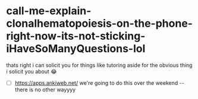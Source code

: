 # call-me-explain-clonalhematopoiesis-on-the-phone-right-now-its-not-sticking-iHaveSoManyQuestions-lol

thats right i can solicit you for things like tutoring aside for the obvious thing i solicit you about 😂

- [ ] https://apps.ankiweb.net/ we're going to do this over the weekend -- there is no other wayyyy
